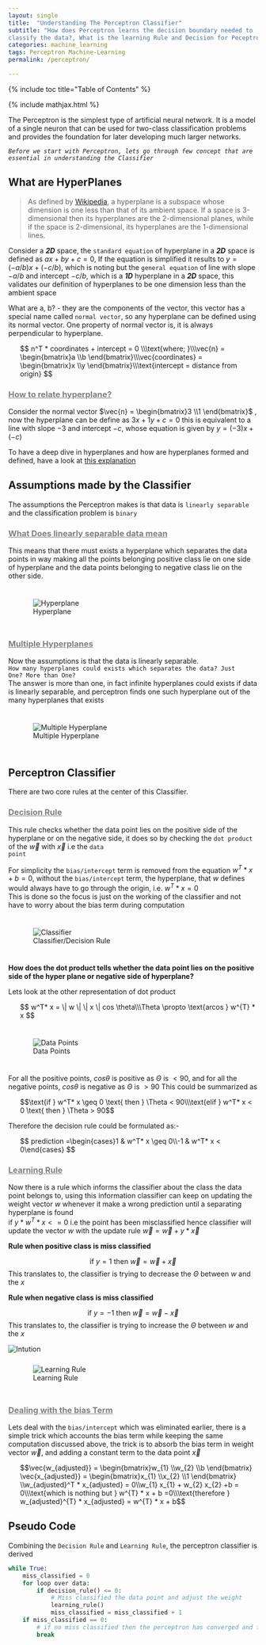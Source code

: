 ```yaml
---
layout: single
title:  "Understanding The Perceptron Classifier"
subtitle: "How does Perceptron learns the decision boundary needed to 
classify the data?, What is the learning Rule and Decision for Peceptron?"
categories: machine_learning
tags: Perceptron Machine-Learning
permalink: /perceptron/

---
```

{% include toc title="Table of Contents" %}

{% include mathjax.html %}


The Perceptron is the simplest type of artificial neural network. It is a model of a single neuron that can
be used for two-class classification problems and provides the foundation for later developing much larger networks.


*```Before we start with Perceptron, lets go through few concept that are essential in understanding the Classifier```*

## What are HyperPlanes
	
> As defined by [Wikipedia](https://en.wikipedia.org/wiki/Hyperplane), a hyperplane is a subspace whose dimension is one less than that of its ambient space. If a space is 
3-dimensional then its hyperplanes are the 2-dimensional planes, while if the space is 2-dimensional,
its hyperplanes are the 1-dimensional lines.

Consider a ***2D*** space, the `standard equation` of hyperplane in a ***2D*** space is defined
as $ax + by + c = 0$, If the equation is simplified it results to  $y = (-a/b) x + (-c/b)$, which is noting but the
`general equation` of line with slope $-a/b$ and intercept $-c/b$, which is a ***1D*** hyperplane in a ***2D*** space,
this validates our definition of hyperplanes to be one dimension less than the ambient space

What are a, b? - they are the components of the vector, this vector has a special name called `normal vector`, 
so any hyperplane can be defined using its normal vector. One property of normal vector is, it is always perpendicular to hyperplane.

<ul>
$$
n^T * coordinates + intercept = 0 
\\\text{where; }\\\vec{n}  = \begin{bmatrix}a  \\b \end{bmatrix}\\\vec{coordinates}  =  \begin{bmatrix}x  \\y \end{bmatrix}\\\text{intercept = distance from origin}
$$
</ul>

### <span style="text-decoration:underline; color:gray">How to relate hyperplane? </span>

Consider the normal vector $\vec{n}  = \begin{bmatrix}3 \\1  \end{bmatrix}$ , now the hyperplane can be define as $3x + 1y + c = 0$
this is equivalent to a line with slope $-3$ and intercept $-c$, whose equation is given by $y = (-3) x + (-c)$

To have a deep dive in hyperplanes and how are hyperplanes formed and defined, have a look at 
[this explanation](https://www.youtube.com/watch?v=-sNDkhE2Vsk&feature=emb_logo)



##  Assumptions made by the Classifier
The assumptions the Perceptron makes is that data is `linearly separable` and the classification problem is `binary`

### <span style="text-decoration:underline; color:gray">What Does linearly separable data mean </span>

This means that there must exists a hyperplane which separates the data points in way making all the points belonging
positive class lie on one side of hyperplane and the data points belonging to negative class lie on the other side.


<div style="padding: 10px;">
<figure class="image">
  <img src="https://fuzailpalnak.github.io/assets/perceptron_files/hyperplane.png" alt="Hyperplane">
  <figcaption>Hyperplane</figcaption>
</figure>
</div>



### <span style="text-decoration:underline; color:gray">Multiple Hyperplanes</span>

Now the assumptions is that the data is linearly separable.<br />
<code>How many hyperplanes could exists which separates the data?
Just One? More than One?</code><br />
The answer is more than one, in fact infinite hyperplanes could exists if data is linearly separable, 
and perceptron finds one such hyperplane out of the many hyperplanes that exists

<div style="padding: 10px;">
<figure class="image">
  <img src="https://fuzailpalnak.github.io/assets/perceptron_files/multiple_hyperplanes.png" alt="Multiple Hyperplane">
  <figcaption>Multiple Hyperplane</figcaption>
</figure>
</div>


##  Perceptron Classifier

There are two core rules at the center of this Classifier.

### <span style="text-decoration:underline; color:gray">Decision Rule</span>
This rule checks whether the data point lies on the positive side of the hyperplane or on the negative side, it does so
by checking the <code>dot product</code> of the $\vec{w}$ with $\vec{x}$ i.e the <code>data point</code>


For simplicity the <code>bias/intercept</code> term is removed from the equation $w^T * x + b = 0$, without the <code>bias/intercept</code> term,
the hyperplane, that $w$ defines would always have to go through the origin, i.e. $w^T * x = 0$<br />
This is done so the focus is just on the working of the classifier and not have to worry about the bias term during computation

<div style="padding: 10px;">
<figure class="image">
  <img src="https://fuzailpalnak.github.io/assets/perceptron_files/classifier.png" alt="Classifier">
  <figcaption>Classifier/Decision Rule</figcaption>
</figure>
</div>

<b>How does the dot product tells whether the data point lies on the positive side of the hyper plane or negative side of hyperplane?</b><br />

Lets look at the other representation of dot product
<ul>
$$
w^T* x = \| w \|  \| x \| cos \theta\\\Theta  \propto   \text{arcos }  w^{T} * x
$$
</ul>


<div style="padding: 10px;">
<figure class="image">
  <img src="https://fuzailpalnak.github.io/assets/perceptron_files/example2.png" alt="Data Points">
  <figcaption>Data Points</figcaption>
</figure>
</div>


For all the positive points, $cos \theta$ is positive as $\Theta$ is $< 90$, and for all the negative points,
$cos \theta$ is negative as $\Theta$ is $> 90$
This could be summarized as 
<ul>
$$\text{if } w^T* x  \geq  0 \text{ then }  \Theta < 90\\\text{elif } w^T* x  <  0 \text{ then }  \Theta > 90$$
</ul>

Therefore the decision rule could be formulated as:-
<ul>
$$
prediction =\begin{cases}1 & w^T* x \geq 0\\-1 & w^T* x <  0\end{cases} 
$$

</ul>


### <span style="text-decoration:underline; color:gray">Learning Rule </span>

Now there is a rule which informs the classifier about the class the data point belongs to, using this information 
classifier can keep on updating the weight vector $w$ whenever it make a wrong prediction until a separating hyperplane is found<br />
if $y * w^T * x <= 0$ i.e the point has been misclassified hence classifier will update the vector $w$ with the update rule
$\vec{w}  = \vec{w}  + y * \vec{x}$<br />  


<b>Rule when positive class is miss classified</b><br />

$$\text{if } y = 1 \text{ then } \vec{w}  = \vec{w} + \vec{x}$$
This translates to, the classifier is trying to decrease the $\Theta$ between $w$ and the $x$<br />


<b>Rule when negative class is miss classified</b><br />

$$\text{if } y = -1 \text{ then } \vec{w}  = \vec{w} - \vec{x}$$
This translates to, the classifier is trying to increase the $\Theta$ between $w$ and the $x$<br />

<img src="https://fuzailpalnak.github.io/assets/perceptron_files/intution.png" alt="Intution">

<div style="padding: 10px;">
<figure class="image">
  <img src="https://fuzailpalnak.github.io/assets/perceptron_files/intution.png" alt="Learning Rule">
  <figcaption>Learning Rule</figcaption>
</figure>
</div>
 
### <span style="text-decoration:underline; color:gray">Dealing with the bias Term </span>

Lets deal with the <code>bias/intercept</code> which was eliminated earlier, there is a simple trick which accounts the bias
term while keeping the same computation discussed above, the trick is to absorb the bias term in weight vector $\vec{w}$,
and adding a constant term to the data point $\vec{x}$
<ul>
$$\vec{w_{adjusted}}  = \begin{bmatrix}w_{1}  \\w_{2} \\b  \end{bmatrix} \vec{x_{adjusted}}  = \begin{bmatrix}x_{1} \\x_{2} \\1  \end{bmatrix} \\w_{adjusted}^T * x_{adjusted} = 0\\w_{1}  x_{1} + w_{2}  x_{2} +b = 0\\\text{which is nothing but } w^{T} * x + b =0\\\text{therefore } w_{adjusted}^{T} * x_{adjusted} = w^{T} * x + b$$
</ul>




##  Pseudo Code
Combining the `Decision Rule` and `Learning Rule`, the perceptron classifier is derived
```python
while True:
    miss_classified = 0
    for loop over data:
        if decision_rule() <= 0:
            # Miss classified the data point and adjust the weight
            learning_rule()
            miss_classified = miss_classified + 1
    if miss_classified == 0:
        # if no miss classified then the perceptron has converged and found a hyperplane
        break
```